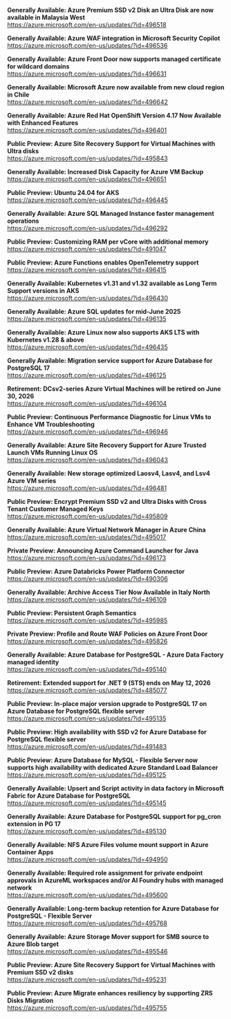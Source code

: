 **Generally Available: Azure Premium SSD v2 Disk an Ultra Disk are now available in Malaysia West**  
https://azure.microsoft.com/en-us/updates/?id=496518

**Generally Available: Azure WAF integration in Microsoft Security Copilot**  
https://azure.microsoft.com/en-us/updates/?id=496536

**Generally Available: Azure Front Door now supports managed certificate for wildcard domains**  
https://azure.microsoft.com/en-us/updates/?id=496631

**Generally Available: Microsoft Azure now available from new cloud region in Chile**  
https://azure.microsoft.com/en-us/updates/?id=496642

**Generally Available: Azure Red Hat OpenShift Version 4.17 Now Available with Enhanced Features**  
https://azure.microsoft.com/en-us/updates/?id=496401

**Public Preview: Azure Site Recovery Support for Virtual Machines with Ultra disks**  
https://azure.microsoft.com/en-us/updates/?id=495843

**Generally Available: Increased Disk Capacity for Azure VM Backup**  
https://azure.microsoft.com/en-us/updates/?id=496651

**Public Preview: Ubuntu 24.04 for AKS**  
https://azure.microsoft.com/en-us/updates/?id=496445

**Generally Available: Azure SQL Managed Instance faster management operations**  
https://azure.microsoft.com/en-us/updates/?id=496292

**Public Preview: Customizing RAM per vCore with additional memory**  
https://azure.microsoft.com/en-us/updates/?id=491047

**Public Preview: Azure Functions enables OpenTelemetry support**  
https://azure.microsoft.com/en-us/updates/?id=496415

**Generally Available: Kubernetes v1.31 and v1.32 available as Long Term Support versions in AKS**  
https://azure.microsoft.com/en-us/updates/?id=496430

**Generally Available: Azure SQL updates for mid-June 2025**  
https://azure.microsoft.com/en-us/updates/?id=496135

**Generally Available: Azure Linux now also supports AKS LTS with Kubernetes v1.28 & above**  
https://azure.microsoft.com/en-us/updates/?id=496435

**Generally Available: Migration service support for Azure Database for PostgreSQL 17**  
https://azure.microsoft.com/en-us/updates/?id=496125

**Retirement: DCsv2-series Azure Virtual Machines will be retired on June 30, 2026**  
https://azure.microsoft.com/en-us/updates/?id=496104

**Public Preview: Continuous Performance Diagnostic for Linux VMs to Enhance VM Troubleshooting**  
https://azure.microsoft.com/en-us/updates/?id=496946

**Generally Available: Azure Site Recovery Support for Azure Trusted Launch VMs Running Linux OS**  
https://azure.microsoft.com/en-us/updates/?id=496043

**Generally Available: New storage optimized Laosv4, Lasv4, and Lsv4 Azure VM series**  
https://azure.microsoft.com/en-us/updates/?id=496481

**Public Preview: Encrypt Premium SSD v2 and Ultra Disks with Cross Tenant Customer Managed Keys**  
https://azure.microsoft.com/en-us/updates/?id=495809

**Generally Available: Azure Virtual Network Manager in Azure China**  
https://azure.microsoft.com/en-us/updates/?id=495017

**Private Preview: Announcing Azure Command Launcher for Java**  
https://azure.microsoft.com/en-us/updates/?id=496173

**Public Preview: Azure Databricks Power Platform Connector**  
https://azure.microsoft.com/en-us/updates/?id=490306

**Generally Available: Archive Access Tier Now Available in Italy North**  
https://azure.microsoft.com/en-us/updates/?id=496109

**Public Preview: Persistent Graph Semantics**  
https://azure.microsoft.com/en-us/updates/?id=495985

**Private Preview: Profile and Route WAF Policies on Azure Front Door**  
https://azure.microsoft.com/en-us/updates/?id=495826

**Generally Available: Azure Database for PostgreSQL - Azure Data Factory managed identity**  
https://azure.microsoft.com/en-us/updates/?id=495140

**Retirement: Extended support for .NET 9 (STS) ends on May 12, 2026**  
https://azure.microsoft.com/en-us/updates/?id=485077

**Public Preview: In-place major version upgrade to PostgreSQL 17 on Azure Database for PostgreSQL flexible server**  
https://azure.microsoft.com/en-us/updates/?id=495135

**Public Preview: High availability with SSD v2 for Azure Database for PostgreSQL flexible server**  
https://azure.microsoft.com/en-us/updates/?id=491483

**Public Preview: Azure Database for MySQL - Flexible Server now supports high availability with dedicated Azure Standard Load Balancer**  
https://azure.microsoft.com/en-us/updates/?id=495125

**Generally Available: Upsert and Script activity in data factory in Microsoft Fabric for Azure Database for PostgreSQL**  
https://azure.microsoft.com/en-us/updates/?id=495145

**Generally Available: Azure Database for PostgreSQL support for pg_cron extension in PG 17**  
https://azure.microsoft.com/en-us/updates/?id=495130

**Generally Available: NFS Azure Files volume mount support in Azure Container Apps**  
https://azure.microsoft.com/en-us/updates/?id=494950

**Generally Available: Required role assignment for private endpoint approvals in AzureML workspaces and/or AI Foundry hubs with managed network**  
https://azure.microsoft.com/en-us/updates/?id=495600

**Generally Available: Long-term backup retention for Azure Database for PostgreSQL - Flexible Server**  
https://azure.microsoft.com/en-us/updates/?id=495768

**Generally Available: Azure Storage Mover support for SMB source to Azure Blob target**  
https://azure.microsoft.com/en-us/updates/?id=495546

**Public Preview: Azure Site Recovery Support for Virtual Machines with Premium SSD v2 disks**  
https://azure.microsoft.com/en-us/updates/?id=495231

**Public Preview: Azure Migrate enhances resiliency by supporting ZRS Disks Migration**  
https://azure.microsoft.com/en-us/updates/?id=495755